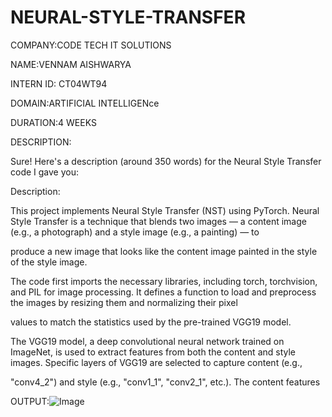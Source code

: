 # NEURAL-STYLE-TRANSFER
COMPANY:CODE TECH IT SOLUTIONS

NAME:VENNAM AISHWARYA

INTERN ID: CT04WT94

DOMAIN:ARTIFICIAL INTELLIGENce

DURATION:4 WEEKS

DESCRIPTION:

Sure! Here's a description (around 350 words) for the Neural Style Transfer code I gave you:

Description:

This project implements Neural Style Transfer (NST) using PyTorch. Neural Style Transfer is a technique that blends two images — a content image (e.g., a photograph) and a style image (e.g., a painting) — to 

produce a new image that looks like the content image painted in the style of the style image.

The code first imports the necessary libraries, including torch, torchvision, and PIL for image processing. It defines a function to load and preprocess the images by resizing them and normalizing their pixel 

values to match the statistics used by the pre-trained VGG19 model.

The VGG19 model, a deep convolutional neural network trained on ImageNet, is used to extract features from both the content and style images. Specific layers of VGG19 are selected to capture content (e.g., 

"conv4_2") and style (e.g., "conv1_1", "conv2_1", etc.). The content features

OUTPUT:![Image](https://github.com/user-attachments/assets/394c5a82-7212-46e6-aa84-6efee6409873)

